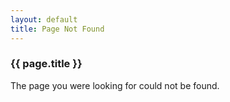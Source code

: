 ```yaml
---
layout: default
title: Page Not Found
---
```

<div class="well">
    <h3>{{ page.title }}</h3>
    The page you were looking for could not be found.
</div>